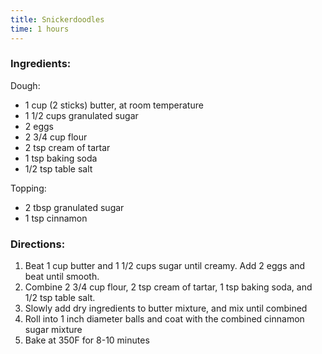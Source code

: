 ```yaml
---
title: Snickerdoodles
time: 1 hours
---
```


### Ingredients:

Dough:

- 1 cup (2 sticks) butter, at room temperature
- 1 1/2 cups granulated sugar
- 2 eggs
- 2 3/4 cup flour
- 2 tsp cream of tartar
- 1 tsp baking soda
- 1/2 tsp table salt

Topping:

- 2 tbsp granulated sugar
- 1 tsp cinnamon

### Directions:

1. Beat 1 cup butter and 1 1/2 cups sugar until creamy. Add 2 eggs and beat until smooth.
2. Combine 2 3/4 cup flour, 2 tsp cream of tartar, 1 tsp baking soda, and 1/2 tsp table salt.
3. Slowly add dry ingredients to butter mixture, and mix until combined
4. Roll into 1 inch diameter balls and coat with the combined cinnamon sugar mixture
5. Bake at 350F for 8-10 minutes
